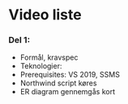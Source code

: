 # Video liste
### Del 1: 
* Formål, kravspec
* Teknologier:
* Prerequisites: VS 2019, SSMS
* Northwind script køres
* ER diagram gennemgås kort
